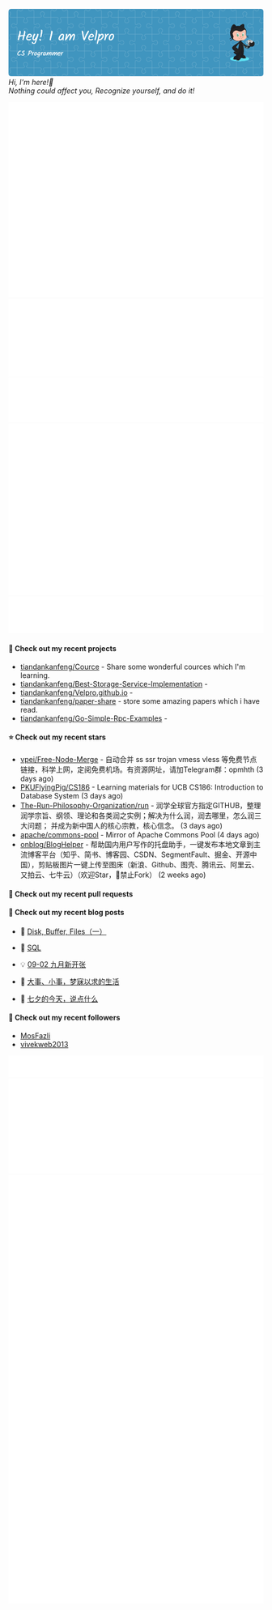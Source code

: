 ![Header](./github-header-image.png)
_Hi, I'm here!👋_
<br>
_Nothing could affect you, Recognize yourself, and do it!_



![Metrics](/github-metrics.svg)
![Metrics](/metrics.plugin.languages.details.svg)
![Metrics](/metrics.plugin.languages.recent.svg)
![Metrics](/metrics.plugin.stars.svg)
![Metrics](/metrics.plugin.topics.svg)
















#### 🌱 Check out my recent projects

- [tiandankanfeng/Cource](https://github.com/tiandankanfeng/Cource) - Share some wonderful cources which I&#39;m learning.
- [tiandankanfeng/Best-Storage-Service-Implementation](https://github.com/tiandankanfeng/Best-Storage-Service-Implementation) - 
- [tiandankanfeng/Velpro.github.io](https://github.com/tiandankanfeng/Velpro.github.io) - 
- [tiandankanfeng/paper-share](https://github.com/tiandankanfeng/paper-share) - store some amazing papers which i have read.
- [tiandankanfeng/Go-Simple-Rpc-Examples](https://github.com/tiandankanfeng/Go-Simple-Rpc-Examples) - 

#### ⭐ Check out my recent stars

- [vpei/Free-Node-Merge](https://github.com/vpei/Free-Node-Merge) - 自动合并 ss ssr trojan vmess vless 等免费节点链接，科学上网，定阅免费机场。有资源网址，请加Telegram群：opmhth (3 days ago)
- [PKUFlyingPig/CS186](https://github.com/PKUFlyingPig/CS186) - Learning materials for UCB CS186: Introduction to Database System (3 days ago)
- [The-Run-Philosophy-Organization/run](https://github.com/The-Run-Philosophy-Organization/run) - 润学全球官方指定GITHUB，整理润学宗旨、纲领、理论和各类润之实例；解决为什么润，润去哪里，怎么润三大问题； 并成为新中国人的核心宗教，核心信念。 (3 days ago)
- [apache/commons-pool](https://github.com/apache/commons-pool) - Mirror of Apache Commons Pool (4 days ago)
- [onblog/BlogHelper](https://github.com/onblog/BlogHelper) - 帮助国内用户写作的托盘助手，一键发布本地文章到主流博客平台（知乎、简书、博客园、CSDN、SegmentFault、掘金、开源中国），剪贴板图片一键上传至图床（新浪、Github、图壳、腾讯云、阿里云、又拍云、七牛云）（欢迎Star，🚫禁止Fork） (2 weeks ago)

#### 🔨 Check out my recent pull requests


#### 📜 Check out my recent blog posts

- 🦒 [Disk, Buffer, Files（一）](https://liangye-xo.xyz/?p=886) 

- 🐲 [SQL](https://liangye-xo.xyz/?p=882) 

- 💡 [09-02 九月新开张](https://liangye-xo.xyz/?p=880) 

- 👺 [大事、小事，梦寐以求的生活](https://liangye-xo.xyz/?p=877) 

- 🚦 [七夕的今天，说点什么](https://liangye-xo.xyz/?p=874) 


#### 👯 Check out my recent followers

- [MosFazli](https://github.com/MosFazli)
- [vivekweb2013](https://github.com/vivekweb2013)

![Metrics](/metrics.plugin.achievements.svg)
![Metrics](/metrics.plugin.anilist.characters.svg)
![Metrics](/metrics.plugin.anilist.svg)
